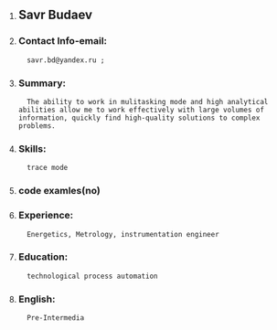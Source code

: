 1. ## Savr Budaev

2. ### Contact Info-email: 
         savr.bd@yandex.ru ;

3. ### Summary:
         The ability to work in mulitasking mode and high analytical abilities allow me to work effectively with large volumes of information, quickly find high-quality solutions to complex problems.
4. ### Skills: 
         trace mode

5. ### code examles(no)

6. ### Experience: 
         Energetics, Metrology, instrumentation engineer

7. ### Education:
         technological process automation
8. ### English: 
         Pre-Intermedia
